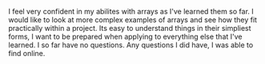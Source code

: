 I feel very confident in my abilites with arrays as I've learned them so far.
I would like to look at more complex examples of arrays and see how they fit practically within a project. Its easy to understand things in their simpliest forms, I want to be prepared when applying to everything else that I've learned.
I so far have no questions. Any questions I did have, I was able to find online.